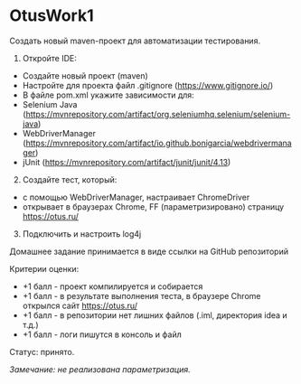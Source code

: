 # OtusWork1
Создать новый maven-проект для автоматизации тестирования.

1. Откройте IDE:
- Создайте новый проект (maven)
- Настройте для проекта файл .gitignore (https://www.gitignore.io/)
- В файле pom.xml укажите зависимости для:
- Selenium Java (https://mvnrepository.com/artifact/org.seleniumhq.selenium/selenium-java)
- WebDriverManager (https://mvnrepository.com/artifact/io.github.bonigarcia/webdrivermanager)
- jUnit (https://mvnrepository.com/artifact/junit/junit/4.13)

2. Создайте тест, который:
- с помощью WebDriverManager, настраивает ChromeDriver
- открывает в браузерах Chrome, FF (параметризировано) страницу https://otus.ru/

3. Подключить и настроить log4j

Домашнее задание принимается в виде ссылки на GitHub репозиторий

Критерии оценки:
- +1 балл - проект компилируется и собирается
- +1 балл - в результате выполнения теста, в браузере Chrome открылся сайт https://otus.ru/
- +1 балл - в репозитории нет лишних файлов (.iml, директория idea и т.д.)
- +1 балл - логи пишутся в консоль и файл

Статус: принято.

_Замечание: не реализована параметризация._

